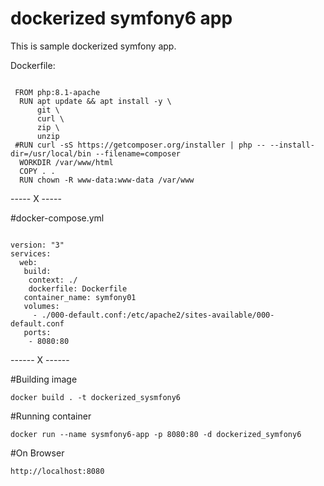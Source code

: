 # dockerized symfony6 app

This is sample dockerized symfony app.


Dockerfile: 

<code>
 FROM php:8.1-apache
  RUN apt update && apt install -y \
      git \
      curl \
      zip \
      unzip
 #RUN curl -sS https://getcomposer.org/installer | php -- --install-dir=/usr/local/bin --filename=composer  
  WORKDIR /var/www/html  
  COPY . .
  RUN chown -R www-data:www-data /var/www
</code>


----- X -----

#docker-compose.yml

<code>
version: "3"
services: 
  web:  
   build:    
    context: ./    
    dockerfile: Dockerfile       
   container_name: symfony01   
   volumes:    
     - ./000-default.conf:/etc/apache2/sites-available/000-default.conf     
   ports:   
    - 8080:80
</code>


------ X ------



#Building image

	docker build . -t dockerized_sysmfony6

#Running container

	docker run --name sysmfony6-app -p 8080:80 -d dockerized_symfony6

#On Browser

	http://localhost:8080
